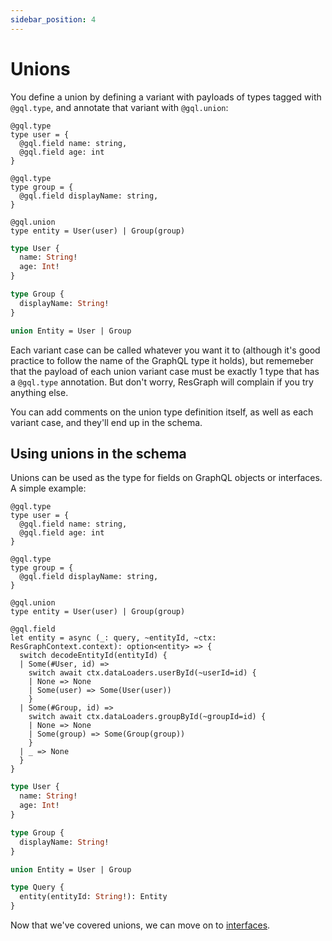 ```yaml
---
sidebar_position: 4
---
```


# Unions

You define a union by defining a variant with payloads of types tagged with `@gql.type`, and annotate that variant with `@gql.union`:

```rescript
@gql.type
type user = {
  @gql.field name: string,
  @gql.field age: int
}

@gql.type
type group = {
  @gql.field displayName: string,
}

@gql.union
type entity = User(user) | Group(group)
```

```graphql
type User {
  name: String!
  age: Int!
}

type Group {
  displayName: String!
}

union Entity = User | Group
```

Each variant case can be called whatever you want it to (although it's good practice to follow the name of the GraphQL type it holds), but rememeber that the payload of each union variant case must be exactly 1 type that has a `@gql.type` annotation. But don't worry, ResGraph will complain if you try anything else.

You can add comments on the union type definition itself, as well as each variant case, and they'll end up in the schema.

## Using unions in the schema

Unions can be used as the type for fields on GraphQL objects or interfaces. A simple example:

```rescript
@gql.type
type user = {
  @gql.field name: string,
  @gql.field age: int
}

@gql.type
type group = {
  @gql.field displayName: string,
}

@gql.union
type entity = User(user) | Group(group)

@gql.field
let entity = async (_: query, ~entityId, ~ctx: ResGraphContext.context): option<entity> => {
  switch decodeEntityId(entityId) {
  | Some(#User, id) =>
    switch await ctx.dataLoaders.userById(~userId=id) {
    | None => None
    | Some(user) => Some(User(user))
    }
  | Some(#Group, id) =>
    switch await ctx.dataLoaders.groupById(~groupId=id) {
    | None => None
    | Some(group) => Some(Group(group))
    }
  | _ => None
  }
}

```

```graphql
type User {
  name: String!
  age: Int!
}

type Group {
  displayName: String!
}

union Entity = User | Group

type Query {
  entity(entityId: String!): Entity
}
```

Now that we've covered unions, we can move on to [interfaces](interfaces).
